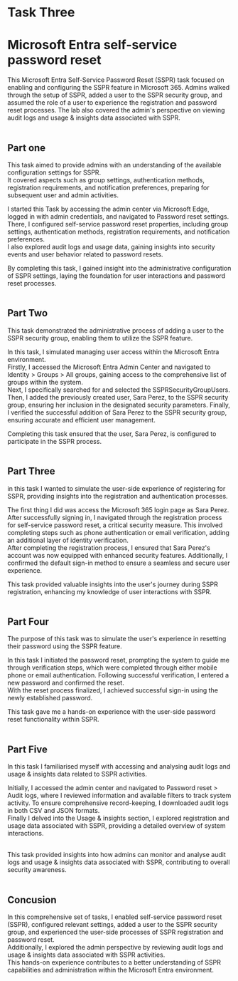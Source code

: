 # Task Three

<h1>Microsoft Entra self-service password reset</h1>

This Microsoft Entra Self-Service Password Reset (SSPR) task focused on enabling and configuring the SSPR feature in Microsoft 365. 
Admins walked through the setup of SSPR, added a user to the SSPR security group, and assumed the role of a user to experience the registration and password reset processes. 
The lab also covered the admin's perspective on viewing audit logs and usage & insights data associated with SSPR. 
</br> 
</br>
 
<h2>Part one</h2>

This task aimed to provide admins with an understanding of the available configuration settings for SSPR. </br>
It covered aspects such as group settings, authentication methods, registration requirements, and notification preferences, preparing for subsequent user and admin activities.
</br>

I started this Task by accessing the admin center via Microsoft Edge, logged in with admin credentials, and navigated to Password reset settings.
There, I configured self-service password reset properties, including group settings, authentication methods, registration requirements, and notification preferences. </br>
I also explored audit logs and usage data, gaining insights into security events and user behavior related to password resets. 

By completing this task, I gained insight into the administrative configuration of SSPR settings, laying the foundation for user interactions and password reset processes.
</br> 
</br>

<h2>Part Two</h2>

This task demonstrated the administrative process of adding a user to the SSPR security group, enabling them to utilize the SSPR feature.
</br>

In this task, I simulated managing user access within the Microsoft Entra environment. </br>
Firstly, I accessed the Microsoft Entra Admin Center and navigated to Identity > Groups > All groups, gaining access to the comprehensive list of groups within the system. </br>
Next, I specifically searched for and selected the SSPRSecurityGroupUsers.</br> 
Then, I added the previously created user, Sara Perez, to the SSPR security group, ensuring her inclusion in the designated security parameters.
Finally, I verified the successful addition of Sara Perez to the SSPR security group, ensuring accurate and efficient user management. 
</br>

Completing this task ensured that the user, Sara Perez, is configured to participate in the SSPR process.
</br>
</br>

<h2>Part Three</h2>

in this task I wanted to simulate the user-side experience of registering for SSPR, providing insights into the registration and authentication processes.
</br>

The first thing I did was access the Microsoft 365 login page as Sara Perez. 
After successfully signing in, I navigated through the registration process for self-service password reset, a critical security measure. 
This involved completing steps such as phone authentication or email verification, adding an additional layer of identity verification.</br>
After completing the registration process, I ensured that Sara Perez's account was now equipped with enhanced security features. 
Additionally, I confirmed the default sign-in method to ensure a seamless and secure user experience. 
</br>

This task provided valuable insights into the user's journey during SSPR registration, enhancing my knowledge of user interactions with SSPR.
</br> 
</br>
 
<h2>Part Four</h2>

The purpose of this task was to simulate the user's experience in resetting their password using the SSPR feature.
</br>

In this task I initiated the password reset, prompting the system to guide me through verification steps, which were completed through either mobile phone or email authentication. Following successful verification, I entered a new password and confirmed the reset.</br>
With the reset process finalized, I achieved successful sign-in using the newly established password. 
</br>

This task gave me a hands-on experience with the user-side password reset functionality within SSPR.
</br>
</br>

<h2>Part Five</h2>

In this task I familiarised myself with accessing and analysing audit logs and usage & insights data related to SSPR activities.</br>

Initially, I accessed the admin center and navigated to Password reset > Audit logs, where I reviewed information and available filters to track system activity. 
To ensure comprehensive record-keeping, I downloaded audit logs in both CSV and JSON formats.</br>
Finally I delved into the Usage & insights section, I explored registration and usage data associated with SSPR, providing a detailed overview of system interactions. </br>
</br>

This task provided insights into how admins can monitor and analyse audit logs and usage & insights data associated with SSPR, contributing to overall security awareness.
</br>
</br>

<h2>Concusion</h2>

In this comprehensive set of tasks, I enabled self-service password reset (SSPR), configured relevant settings, added a user to the SSPR security group, and experienced the user-side processes of SSPR registration and password reset. </br>
Additionally, I explored the admin perspective by reviewing audit logs and usage & insights data associated with SSPR activities. </br>
This hands-on experience contributes to a better understanding of SSPR capabilities and administration within the Microsoft Entra environment.
</br>
</br>


